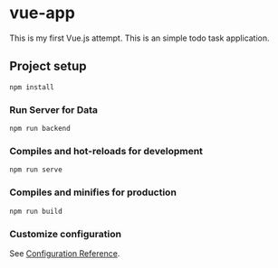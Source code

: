 # vue-app
This is my first Vue.js attempt. This is an simple todo task application.

## Project setup
```
npm install
```
### Run Server for Data
```
npm run backend
```
### Compiles and hot-reloads for development
```
npm run serve
```

### Compiles and minifies for production
```
npm run build
```

### Customize configuration
See [Configuration Reference](https://cli.vuejs.org/config/).
